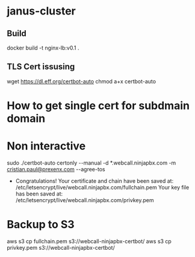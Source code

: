 # janus-cluster
## Build

docker build -t nginx-lb:v0.1 .


## TLS Cert issusing

wget https://dl.eff.org/certbot-auto
chmod a+x certbot-auto

# How to get single cert for subdmain domain
# Non interactive
sudo ./certbot-auto certonly --manual -d *.webcall.ninjapbx.com -m cristian.paul@prexenx.com --agree-tos 
 - Congratulations! Your certificate and chain have been saved at:
   /etc/letsencrypt/live/webcall.ninjapbx.com/fullchain.pem
   Your key file has been saved at:
   /etc/letsencrypt/live/webcall.ninjapbx.com/privkey.pem


# Backup to S3
aws s3 cp fullchain.pem  s3://webcall-ninjapbx-certbot/
aws s3 cp  privkey.pem s3://webcall-ninjapbx-certbot/
